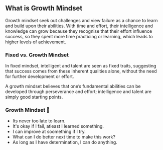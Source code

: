 ## What is Growth Mindset

Growth mindset seek out challenges and view failure as a chance to learn and build upon their abilities. With time and effort, their intelligence and knowledge can grow because they recognise that their effort influence success, so they spent more time practicing or learning, which leads to higher levels of achievement.

### Fixed vs. Growth Mindset

In fixed mindset, intelligent and talent are seen as fixed traits, suggesting that success comes from these inherent qualities alone, without the need for further development or effort.

A growth mindset believes that one’s fundamental abilities can be developed through perseverance and effort; intelligence and talent are simply good starting points.

### Growth Mindset :handshake:	

- Its never too late to learn.
- It's okay if I fail, atleast I learned something.
- I can improve at soomething if I try.
- What can I do better next time to make this work?
- As long as I have determination, I can do anything.

